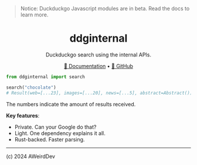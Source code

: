 > Notice: Duckduckgo Javascript modules are in beta. Read the docs to learn more.

<div align="center">

# ddginternal
Duckduckgo search using the internal APIs.

[📖 Documentation](https://aweirddev.github.io/ddginternal) • [🐙 GitHub](https://github.com/AWeirdDev/ddginternal)

</div>

```python
from ddginternal import search

search("chocolate")
# Result(web=[...23], images=[...20], news=[...5], abstract=Abstract())
```

The numbers indicate the amount of results received.

**Key features**:
- Private. Can your Google do that?
- Light. One dependency explains it all.
- Rust-backed. Faster parsing.

***

(c) 2024 AWeirdDev
